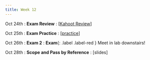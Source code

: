 ```yaml
---
title: Week 12
---
```


Oct 24th
: **Exam Review**
  : [[Kahoot Review](https://create.kahoot.it/share/midterm-2-review/00dd4b86-8ec7-4915-a9c3-2e5019cf04c1)]

Oct 25th
: **Exam Practice**
  : [[practice](https://edstem.org/us/courses/24414/lessons/46948/slides/268362)]

Oct 26th
: **Exam 2**
: **Exam**{: .label .label-red } Meet in lab downstairs!

Oct 28th
: **Scope and Pass by Reference**
  : [slides]

